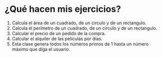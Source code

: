 # ¿Qué hacen mis ejercicios?
1. Calcula el área de un cuadrado, de un circulo y de un rectangulo.
2. Calcula el perímetro de un cuadrado, de un circulo y de un rectangulo.
3. Calcular el precio de un pedido de la compra.
4. Calcular el alquiler de las películas por días.
5. Esta clase genera todos los números primos de 1 hasta un número máximo  que diga el usuario.
